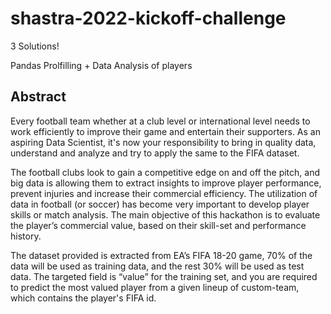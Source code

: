 # shastra-2022-kickoff-challenge
3 Solutions!

Pandas Prolfilling + Data Analysis of players

## Abstract
Every football team whether at a club level or international level needs to work efficiently to improve their game and entertain their supporters. As an aspiring Data Scientist, it's now your responsibility to bring in quality data, understand and analyze and try to apply the same to the FIFA dataset.

The football clubs look to gain a competitive edge on and off the pitch, and big data is allowing them to extract insights to improve player performance, prevent injuries and increase their commercial efficiency. The utilization of data in football (or soccer) has become very important to develop player skills or match analysis. The main objective of this hackathon is to evaluate the player’s commercial value, based on their skill-set and performance history.

The dataset provided is extracted from EA’s FIFA 18-20 game, 70% of the data will be used as training data, and the rest 30% will be used as test data. The targeted field is “value” for the training set, and you are required to predict the most valued player from a given lineup of custom-team, which contains the player's FIFA id.
